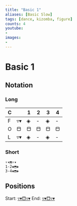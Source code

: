 ```yaml
---
title: "Basic 1"
aliases: [Basic Slow] 
tags: [dance, kizomba, figure]
counts: 4
youtube:
- 
images:
-
---
```


# Basic 1
## Notation
### Long

| C   |    | 1   | 2   | 3   | 4   |
| --- | --- | --- | --- | --- | --- |
| F   | ▿▾  |  ◈   |   -  |   ◈  |    - |
| O   | ⬒   |   ⬒  |    ⬒ |  ⬒   |  ⬒   |
| L   | ▿▾  |  ◈   |  -   |  ◈   |  -   |

### Short
```
▿▾⬒▿▾
1-2◈⬒◈
3-4◈⬒◈
```

## Positions
Start: [▿▾⬒▿▾](Positions/Closed/▿▾⬒▿▾.md)
End: [▿▾⬒▿▾](Positions/Closed/▿▾⬒▿▾.md)